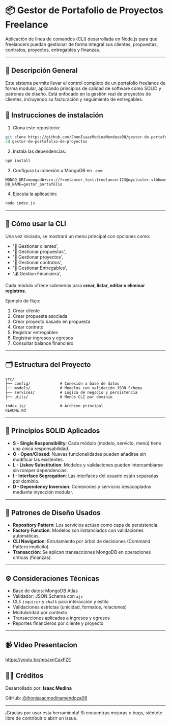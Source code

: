 # 📦 Gestor de Portafolio de Proyectos Freelance

Aplicación de línea de comandos (CLI) desarrollada en Node.js para que freelancers puedan gestionar de forma integral sus clientes, propuestas, contratos, proyectos, entregables y finanzas.

---

## 🚀 Descripción General

Este sistema permite llevar el control completo de un portafolio freelance de forma modular, aplicando principios de calidad de software como SOLID y patrones de diseño. Está enfocado en la gestión real de proyectos de clientes, incluyendo su facturación y seguimiento de entregables.


## 🧰 Instrucciones de instalación

1. Clona este repositorio:
```bash
git clone https://github.com/JhonIsaacMedinaMendoza08/gestor-de-portafolio-de-proyectos.git
cd gestor-de-portafolio-de-proyectos
```

2. Instala las dependencias:
```bash
npm install
```

3. Configura tu conexión a MongoDB en `.env`:
```
MONGO_URI=mongodb+srv://freelancer_test:freelancer123@mycluster.vlbhwms.mongodb.net/
DB_NAME=gestor_portafolio
```

4. Ejecuta la aplicación:
```bash
node index.js
```

---

## 🧭 Cómo usar la CLI

Una vez iniciada, se mostrará un menú principal con opciones como:

- '📂 Gestionar clientes',
- '📝 Gestionar propuestas',
- '📁 Gestionar proyectos',
- '📜 Gestionar contratos',
- '🚀 Gestionar Entregables',
- '💰 Gestion Financiera',

Cada módulo ofrece submenús para **crear, listar, editar o eliminar registros**.

Ejemplo de flujo:

1. Crear cliente
2. Crear propuesta asociada
3. Crear proyecto basado en propuesta
4. Crear contrato
5. Registrar entregables
6. Registrar ingresos y egresos
7. Consultar balance financiero

---

## 🗂️ Estructura del Proyecto

```
src/
├── config/             # Conexión a base de datos
├── models/             # Modelos con validación JSON Schema
├── services/           # Lógica de negocio y persistencia
├── utils/              # Menús CLI por dominio
            
index.js/               # Archivo principal
README.md 
```

---

## 🧱 Principios SOLID Aplicados

- **S - Single Responsibility**: Cada módulo (modelo, servicio, menú) tiene una única responsabilidad.
- **O - Open/Closed**: Nuevas funcionalidades pueden añadirse sin modificar las existentes.
- **L - Liskov Substitution**: Modelos y validaciones pueden intercambiarse sin romper dependencias.
- **I - Interface Segregation**: Las interfaces del usuario están separadas por dominio.
- **D - Dependency Inversion**: Conexiones y servicios desacoplados mediante inyección modular.

---

## 🧠 Patrones de Diseño Usados

- **Repository Pattern**: Los servicios actúan como capa de persistencia.
- **Factory Function**: Modelos son instanciados con validaciones automáticas.
- **CLI Navigation**: Enrutamiento por árbol de decisiones (Command Pattern implícito).
- **Transacción**: Se aplican transacciones MongoDB en operaciones críticas (finanzas).

---

## ⚙️ Consideraciones Técnicas

- Base de datos: MongoDB Atlas
- Validador: JSON Schema con `ajv`
- CLI: `inquirer` y `chalk` para interacción y estilo
- Validaciones estrictas (unicidad, formatos, relaciones)
- Modularidad por contexto
- Transacciones aplicadas a ingresos y egresos
- Reportes financieros por cliente y proyecto

---

## 📹 Video Presentacion
https://youtu.be/moJxnCaxFZE


## 👨‍💻 Créditos

Desarrollado por: **Isaac Medina**

GitHub: [@jhonisaacmedinamendoza08](https://github.com/jhonisaacmedinamendoza08)

---

¡Gracias por usar esta herramienta! Si encuentras mejoras o bugs, siéntete libre de contribuir o abrir un issue.